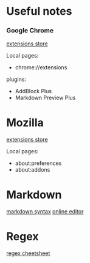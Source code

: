 # Useful notes

### Google Chrome 

[extensions store](https://chrome.google.com/webstore/category/extensions)

Local pages:
- chrome://extensions

plugins:
- AddBlock Plus
- Markdown Preview Plus


# Mozilla
[extensions store](https://addons.mozilla.org/en/firefox/)

Local pages:
- about:preferences
- about:addons

# Markdown 
[markdown syntax](https://guides.github.com/features/mastering-markdown/)
[online editor](https://dillinger.io/)

# Regex
[regex cheetsheet](http://www.rexegg.com/regex-quickstart.html#ref)

